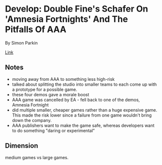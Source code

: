 Develop: Double Fine's Schafer On 'Amnesia Fortnights' And The Pitfalls Of AAA
===

By Simon Parkin

[Link](http://www.gamasutra.com/view/news/120310/Develop_Double_Fines_Schafer_On_Amnesia_Fortnights_And_The_Pitfalls_Of_AAA.php)

## Notes
- moving away from AAA to something less high-risk
- talked about splitting the studio into smaller teams to each come up with a prototype for a possible game.
- these four demos gave a morale boost
- AAA game was cancelled by EA - fell back to one of the demos, Amnesia Fortnight
- did multiple smaller, cheaper games rather than a huge expensive game. This made the risk lower since a failure from one game wouldn't bring down the company.
- AAA publishers want to make the game safe, whereas developers want to do something "daring or experimental"

## Dimension
medium games vs large games.
